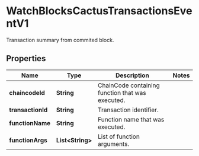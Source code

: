 

# WatchBlocksCactusTransactionsEventV1

Transaction summary from commited block.

## Properties

| Name | Type | Description | Notes |
|------------ | ------------- | ------------- | -------------|
|**chaincodeId** | **String** | ChainCode containing function that was executed. |  |
|**transactionId** | **String** | Transaction identifier. |  |
|**functionName** | **String** | Function name that was executed. |  |
|**functionArgs** | **List&lt;String&gt;** | List of function arguments. |  |



